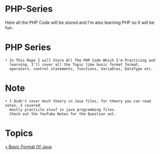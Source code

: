 # PHP-Series
Here all the PHP Code will be stored and I'm also learning PHP so It will be fun.



# PHP Series
    • In This Repo I will Store All The PHP Code Which I'm Practicing and
      learning. I'll cover all the Topic like basic format format,
      operators, control statements, functions, Variables, DataType etc.    


# Note
    • I Didn't cover much thoery in Java files, for theory you can read notes, I covered 
      mostly practicle stuuf in java programming files.
      Check out the YouTube Notes for the Question set.


# Topics

[• Basic Format Of Java](https://github.com/Raunaksplanet/Java-Series/blob/main/August/Main.java)


